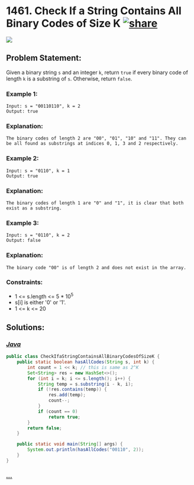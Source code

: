 # 1461. Check If a String Contains All Binary Codes of Size K [![share]](https://leetcode.com/problems/check-if-a-string-contains-all-binary-codes-of-size-k/)

![][medium]

## Problem Statement:

Given a binary string `s` and an integer `k`, return `true` if every binary code of length `k` is a substring of `s`. Otherwise, return `false`.

### Example 1:

```
Input: s = "00110110", k = 2
Output: true
```

### Explanation:

```
The binary codes of length 2 are "00", "01", "10" and "11". They can be all found as substrings at indices 0, 1, 3 and 2 respectively.
```

### Example 2:

```
Input: s = "0110", k = 1
Output: true
```

### Explanation:

```
The binary codes of length 1 are "0" and "1", it is clear that both exist as a substring.
```

### Example 3:

```
Input: s = "0110", k = 2
Output: false
```

### Explanation:

```
The binary code "00" is of length 2 and does not exist in the array.
```

### Constraints:

- 1 <= s.length <= 5 \* 10<sup>5</sup>
- s[i] is either '0' or '1'.
- 1 <= k <= 20

## Solutions:

### [_Java_](./CheckIfaStringContainsAllBinaryCodesOfSizeK.java)

```java
public class CheckIfaStringContainsAllBinaryCodesOfSizeK {
    public static boolean hasAllCodes(String s, int k) {
        int count = 1 << k; // this is same as 2^K
        Set<String> res = new HashSet<>();
        for (int i = k; i <= s.length(); i++) {
            String temp = s.substring(i - k, i);
            if (!res.contains(temp)) {
                res.add(temp);
                count--;
            }
            if (count == 0)
                return true;
        }
        return false;
    }

    public static void main(String[] args) {
        System.out.println(hasAllCodes("00110", 2));
    }
}
```

### [_..._]()

```

```

<!----------------------------------{ link }--------------------------------->

[share]: https://img.icons8.com/external-anggara-blue-anggara-putra/20/000000/external-share-user-interface-basic-anggara-blue-anggara-putra-2.png
[medium]: https://img.shields.io/badge/Difficulty-Medium-yellow.svg
